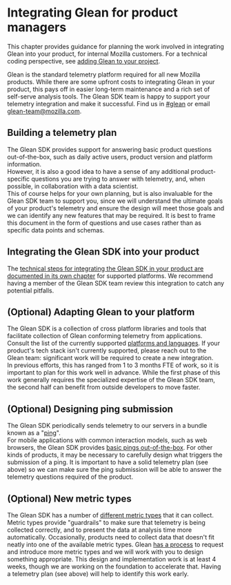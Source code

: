 # Integrating Glean for product managers

This chapter provides guidance for planning the work involved in integrating Glean into your product, for internal Mozilla customers.
For a technical coding perspective, see [adding Glean to your project](adding-glean-to-your-project/index.html).

Glean is the standard telemetry platform required for all new Mozilla products.
While there are some upfront costs to integrating Glean in your product, this pays off in easier long-term maintenance and a rich set of self-serve analysis tools.
The Glean SDK team is happy to support your telemetry integration and make it successful.
Find us in [#glean](https://chat.mozilla.org/#/room/#glean:mozilla.org) or email [glean-team@mozilla.com](mailto:glean-team@mozilla.com).

## Building a telemetry plan

The Glean SDK provides support for answering basic product questions out-of-the-box, such as daily active users, product version and platform information.  
However, it is also a good idea to have a sense of any additional product-specific questions you are trying to answer with telemetry, and, when possible, in collaboration with a data scientist.  
This of course helps for your own planning, but is also invaluable for the Glean SDK team to support you, since we will understand the ultimate goals of your product's telemetry and ensure the design will meet those goals and we can identify any new features that may be required.
It is best to frame this document in the form of questions and use cases rather than as specific data points and schemas.

## Integrating the Glean SDK into your product

The [technical steps for integrating the Glean SDK in your product are documented in its own chapter](adding-glean-to-your-project.html) for supported platforms.
We recommend having a member of the Glean SDK team review this integration to catch any potential pitfalls.

## (Optional) Adapting Glean to your platform

The Glean SDK is a collection of cross platform libraries and tools that facilitate collection of Glean conforming telemetry from applications.  
Consult the list of the currently supported [platforms and languages](../index.html).
If your product's tech stack isn't currently supported, please reach out to the Glean team: significant work will be required to create a new integration.  
In previous efforts, this has ranged from 1 to 3 months FTE of work, so it is important to plan for this work well in advance.
While the first phase of this work generally requires the specialized expertise of the Glean SDK team, the second half can benefit from outside developers to move faster.

## (Optional) Designing ping submission

The Glean SDK periodically sends telemetry to our servers in a bundle known as a "[ping](../appendix/glossary.html#ping)".  
For mobile applications with common interaction models, such as web browsers, the Glean SDK provides [basic pings out-of-the-box](pings/index.html).
For other kinds of products, it may be necessary to carefully design what triggers the submission of a ping.
It is important to have a solid telemetry plan (see above) so we can make sure the ping submission will be able to answer the telemetry questions required of the product.

## (Optional) New metric types

The Glean SDK has a number of [different metric types](https://mozilla.github.io/glean/book/user/metrics/index.html) that it can collect.  
Metric types provide "guardrails" to make sure that telemetry is being collected correctly, and to present the data at analysis time more automatically.
Occasionally, products need to collect data that doesn't fit neatly into one of the available metric types.
Glean [has a process](https://wiki.mozilla.org/Glean/Adding_or_changing_Glean_metric_types) to request and introduce more metric types and we will work with you to design something appropriate.
This design and implementation work is at least 4 weeks, though we are working on the foundation to accelerate that.
Having a telemetry plan (see above) will help to identify this work early.
